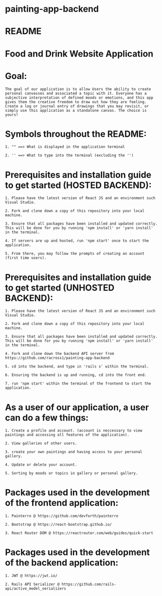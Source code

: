# painting-app-backend

# README

# Food and Drink Website Application

# Goal: 
    The goal of our application is to allow Users the ability to create personal canvasses and associated a topic with it. Everyone has a subjective interpretation of defined moods or emotions, and this app gives them the creative freedom to draw out how they are feeling. Create a log or journal entry of drawings that you may revisit, or simply use this application as a standalone canvas. The choice is yours!

# Symbols throughout the README:
    1. "" ==> What is displayed in the application terminal
    
    2. '' ==> What to type into the terminal (excluding the '')

# Prerequisites and installation guide to get started (HOSTED BACKEND):
    1. Please have the latest version of React JS and an environment such Visual Studio.

    2. Fork and clone down a copy of this repository into your local machine.

    3. Ensure that all packages have been installed and updated correctly. This will be done for you by running 'npm install' or 'yarn install' in the terminal.

    4. If servers are up and hosted, run 'npm start' once to start the application.
    
    5. From there, you may follow the prompts of creating an account (first time users).

# Prerequisites and installation guide to get started (UNHOSTED BACKEND):
    1. Please have the latest version of React JS and an environment such Visual Studio.

    2. Fork and clone down a copy of this repository into your local machine.

    3. Ensure that all packages have been installed and updated correctly. This will be done for you by running 'npm install' or 'yarn install' in the terminal.

    4. Fork and clone down the backend API server from https://github.com/racross1/painting-app-backend

    5. cd into the backend, and type in 'rails s' within the terminal. 

    6. Ensuring the backend is up and running, cd into the front end. 
    
    7. run 'npm start' within the terminal of the frontend to start the application. 


# As a user of our application, a user can do a few things:
    1. Create a profile and account. (account is neccessary to view paintings and accessing all features of the application).

    2. View galleries of other users.

    3. create your own paintings and having access to your personal gallery.

    4. Update or delete your account. 

    5. Sorting by moods or topics in gallery or personal gallery. 

# Packages used in the development of the frontend application:
    1. Painterro @ https://github.com/devforth/painterro

    2. Bootstrap @ https://react-bootstrap.github.io/

    3. React Router DOM @ https://reactrouter.com/web/guides/quick-start

# Packages used in the development of the backend application:
    1. JWT @ https://jwt.io/

    2. Rails API Serializer @ https://github.com/rails-api/active_model_serializers



